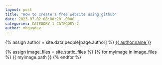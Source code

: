 ```yaml
---
layout: post
title: "How to create a free website using github"
date: 2023-07-02 08:00:20 -0000
categories: CATEGORY-1 CATEGORY-2
author: nhquydev
---
```


{% assign author = site.data.people[page.author] %}
<a rel="author"
  href="https://twitter.com/{{ author.twitter }}"
  title="{{ author.name }}">
{{ author.name }}
</a>

{% assign image_files = site.static_files %}
{% for myimage in image_files %}
{{ myimage.path }}
{% endfor %}
